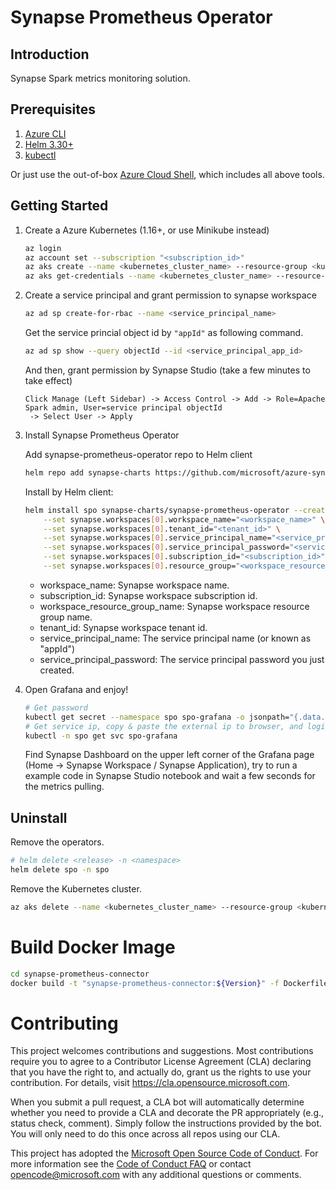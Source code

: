 # Synapse Prometheus Operator

## Introduction

Synapse Spark metrics monitoring solution.

## Prerequisites

1. [Azure CLI](https://docs.microsoft.com/en-us/cli/azure/install-azure-cli?view=azure-cli-latest)
2. [Helm 3.30+](https://github.com/helm/helm/releases)
3. [kubectl](https://kubernetes.io/docs/tasks/tools/install-kubectl/)

Or just use the out-of-box [Azure Cloud Shell](https://shell.azure.com/), which includes all above tools.

## Getting Started

1. Create a Azure Kubernetes (1.16+, or use Minikube instead)

    ```bash
    az login
    az account set --subscription "<subscription_id>"
    az aks create --name <kubernetes_cluster_name> --resource-group <kubernetes_cluster_rg> --location eastus --node-vm-size Standard_D2s_v3
    az aks get-credentials --name <kubernetes_cluster_name> --resource-group <kubernetes_cluster_rg>
    ```

2. Create a service principal and grant permission to synapse workspace

    ```bash
    az ad sp create-for-rbac --name <service_principal_name>
    ```
    
    Get the service princial object id by `"appId"` as following command.

    ```bash
    az ad sp show --query objectId --id <service_principal_app_id>
    ```

    And then, grant permission by Synapse Studio (take a few minutes to take effect)

    ```
    Click Manage (Left Sidebar) -> Access Control -> Add -> Role=Apache Spark admin, User=service principal objectId
     -> Select User -> Apply
    ```

3. Install Synapse Prometheus Operator

    Add synapse-prometheus-operator repo to Helm client

    ```bash
    helm repo add synapse-charts https://github.com/microsoft/azure-synapse-spark-metrics/releases/download/helm-chart
    ```

    Install by Helm client:

    ```bash
    helm install spo synapse-charts/synapse-prometheus-operator --create-namespace --namespace spo \
        --set synapse.workspaces[0].workspace_name="<workspace_name>" \
        --set synapse.workspaces[0].tenant_id="<tenant_id>" \
        --set synapse.workspaces[0].service_principal_name="<service_principal_app_id>" \
        --set synapse.workspaces[0].service_principal_password="<service_principal_password>" \
        --set synapse.workspaces[0].subscription_id="<subscription_id>" \
        --set synapse.workspaces[0].resource_group="<workspace_resource_group_name>"
    ```

     - workspace_name: Synapse workspace name.
     - subscription_id: Synapse workspace subscription id.
     - workspace_resource_group_name:  Synapse workspace resource group name.
     - tenant_id: Synapse workspace tenant id.
     - service_principal_name: The service principal name (or known as "appId")
     - service_principal_password: The service principal password you just created.

4. Open Grafana and enjoy!

    ```bash
    # Get password
    kubectl get secret --namespace spo spo-grafana -o jsonpath="{.data.admin-password}" | base64 --decode ; echo
    # Get service ip, copy & paste the external ip to browser, and login with username 'admin' and the password.
    kubectl -n spo get svc spo-grafana
    ```

    Find Synapse Dashboard on the upper left corner of the Grafana page (Home -> Synapse Workspace / Synapse Application),
    try to run a example code in Synapse Studio notebook and wait a few seconds for the metrics pulling.

## Uninstall

Remove the operators.

```bash
# helm delete <release> -n <namespace>
helm delete spo -n spo
```

Remove the Kubernetes cluster.

```bash
az aks delete --name <kubernetes_cluster_name> --resource-group <kubernetes_cluster_rg>
```

# Build Docker Image

```bash
cd synapse-prometheus-connector
docker build -t "synapse-prometheus-connector:${Version}" -f Dockerfile .
```

# Contributing

This project welcomes contributions and suggestions.  Most contributions require you to agree to a
Contributor License Agreement (CLA) declaring that you have the right to, and actually do, grant us
the rights to use your contribution. For details, visit https://cla.opensource.microsoft.com.

When you submit a pull request, a CLA bot will automatically determine whether you need to provide
a CLA and decorate the PR appropriately (e.g., status check, comment). Simply follow the instructions
provided by the bot. You will only need to do this once across all repos using our CLA.

This project has adopted the [Microsoft Open Source Code of Conduct](https://opensource.microsoft.com/codeofconduct/).
For more information see the [Code of Conduct FAQ](https://opensource.microsoft.com/codeofconduct/faq/) or
contact [opencode@microsoft.com](mailto:opencode@microsoft.com) with any additional questions or comments.
